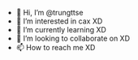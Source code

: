 - 👋 Hi, I’m @trungttse
- 👀 I’m interested in cax XD
- 🌱 I’m currently learning XD
- 💞️ I’m looking to collaborate on XD
- 📫 How to reach me XD

<!---
trungttse/trungttse is a ✨ special ✨ repository because its `README.md` (this file) appears on your GitHub profile.
You can click the Preview link to take a look at your changes.
--->
